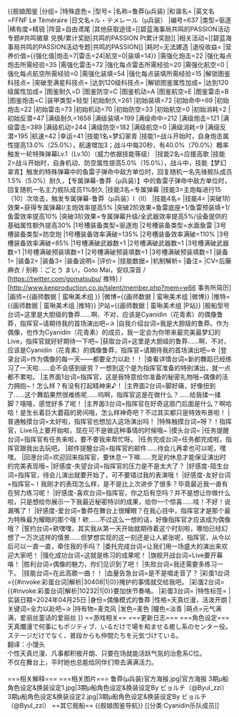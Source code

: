 {{舰娘图鉴
|分组=
|特殊底色=
|型号=
|名称=鲁莽(μ兵装)
|和谐名=
|英文名=FFNF Le Téméraire
|日文名=ル・テメレール（μ兵装）
|编号=637
|类型=驱逐
|稀有度=精锐
|阵营=自由鸢尾
|其他获取途径=[[碧蓝海事局共鸣的PASSION活动专题#共鸣徽章 兑换/累计奖励|共鸣的PASSION Pt累计奖励]]
|相关活动=[[碧蓝海事局共鸣的PASSION活动专题|共鸣的PASSION]]
|耗时=无法建造
|退役收益=<!--无法退役则填无法退役，否则不填-->
|营养价值={{强化值|炮击=7|雷击=24|航空=0|装填=14}}
|需强化炮击=22
|强化每点炮击所需经验=35
|需强化雷击=72
|强化每点雷击所需经验=20
|需强化航空=0
|强化每点航空所需经验=0
|需强化装填=54
|强化每点装填所需经验=15
|解锁图鉴科技点=
|突破至满星科技点=
|达到120级科技点=
|解锁图鉴属性加成=
|达到120级属性加成=
|图鉴耐久=D
|图鉴防空=C
|图鉴机动=A
|图鉴航空=E
|图鉴雷击=B
|图鉴炮击=C
|装甲类型=轻型
|初始耐久=261
|初始装填=72
|初始命中=69
|初始炮击=22
|初始雷击=73
|初始机动=70
|初始防空=33
|初始航空=0
|初始消耗=2
|初始反潜=47
|满级耐久=1658
|满级装填=199
|满级命中=212
|满级炮击=121
|满级雷击=389
|满级机动=244
|满级防空=182
|满级航空=0
|满级消耗=9
|满级反潜=195
|航速=42
|幸运=41
|技能1名=梦幻翠青
|技能1=战斗开始时，自身炮击属性提高13.0%（25.0%），航速增加3；战斗中每20秒，有40.0%（70.0%）概率触发一轮特殊弹幕Lv.1（Lv.10）（威力依据技能等级）
|技能2名=应援高歌
|技能2=战斗开始时，自身机动、防空属性提高5.0%（15.0%），战斗中，技能【梦幻翠青】触发的特殊弹幕中的鱼雷子弹命中敌方单位时，回复随机一名先锋舰队成员1.5%（5.0%）耐久，【专属弹幕-鲁莽（μ兵装）】中的鱼雷子弹命中敌方单位时，回复随机一名主力舰队成员1%耐久
|技能3名=专属弹幕
|技能3=主炮每进行15（10）次攻击，触发专属弹幕-鲁莽（μ兵装）I（II）
|技能4名=
|技能4=
|突破1阶效果=获得专属弹幕I/主炮效率提高5%
|突破2阶效果=鱼雷底座+1/鱼雷预装填+1/鱼雷效率提高10%
|突破3阶效果=专属弹幕升级/全武器效率提高5%/设备提供的基础属性额外提高30%
|1号槽装备类型=驱逐炮
|2号槽装备类型=水面鱼雷
|3号槽装备类型=防空炮
|1号槽装备效率满破=135%
|2号槽装备效率满破=110%
|3号槽装备效率满破=85%
|1号槽满破武器数=1
|2号槽满破武器数=1
|3号槽满破武器数=1
|1号槽满破预装填数=1
|2号槽满破预装填数=1
|3号槽满破预装填数=1
|装备1=
|装备2=
|装备3=
|装备说明=
|评价=
|技能数据=
|机制解析=
|备注=
|CV=后藤麻衣 / 别称：ごとう まい，Goto Mai，安玖深音 / [https://twitter.com/gomatsubu/ 推特] / [http://www.kenproduction.co.jp/talent/member.php?mem=w66 事务所简历]
|画师={{画师数据 | 蛮啾美术组 }}
|微博={{画师数据 | 蛮啾美术组 |微博}}
|推特={{画师数据 | 蛮啾美术组 |推特}}
|P站={{画师数据 | 蛮啾美术组 |P站}}
|舰船型号台词=这里是大胆级的鲁莽……啊、不对，应该是Cyanidin（花青素）的偶像鲁莽，指挥官~请期待我的首场演出吧~✰
|自我介绍台词=我是大胆级的鲁莽。作为偶像，也作为Cyanidin（花青素）的成员，我一定会为你带来最完美最梦幻的Live，指挥官就好好期待一下吧~
|获取台词=这里是大胆级的鲁莽……啊、不对，应该是Cyanidin（花青素）的偶像鲁莽，指挥官~请期待我的首场演出吧~☆
|登录台词=作为偶像的每一天——都要全力以赴！！
|查看详情台词=新的舞蹈已经练习了一天啦……会不会感到疲劳？一想到这个是为指挥官准备的特别演出，就一点都不累啦。
|主界面1台词=指挥官，这是我特意给你准备的秘密礼物哦~偶像的活力拥抱~！怎么样？有没有打起精神来♪！
|主界面2台词=脚好痛，好像扭到了……这个舞蹈果然很难练呢……呜啊，指挥官这是在做什么？……给我揉一揉脚？嘻嘻，感觉好多了呢！
|主界面3台词=指挥官在好奇这扇门后面是什么？啊哈哈！是生长着巨大蘑菇的房间哦，怎么样神奇吧？不过其实都只是特效布景啦！
|普通触摸台词=太好啦，指挥官也想加入这场演出吗！
|特殊触摸台词=呀？！指挥官，Live马上要开始啦，现在可不是做这种事情的时候哦~
|摸头台词=
|任务提醒台词=指挥官有任务来啦，要不要我来帮忙呀。
|任务完成台词=任务都完成啦，指挥官跟我出去玩吧。
|邮件提醒台词=指挥官的邮件……待会儿再拿也可以呢，嘿嘿。
|回港台词=欢迎回来指挥官，要休息一下嘛……充足的休息才能保证演出时的完美表现哦~
|好感度-失望台词=指挥官的压力是不是太大了？
|好感度-陌生台词=指挥官，待会儿演出就要开始了，可不要错过我的表演哦！
|好感度-友好台词=指挥官~！我刚才的表现怎么样，是不是比上次进步了很多？毕竟最近我一直有在努力练习呢！
|好感度-喜欢台词=指挥官，你之后有空吗？并不是想让你做什么啦，只是想给你展示一下我最近秘密特训的成果，给你一个惊喜……哇！不好！说漏嘴了！
|好感度-爱台词=鲁莽在舞台上很耀眼？在我心目中，指挥官才是那个最为特殊最为耀眼的那个哦！欸……不过这么一想的话，好像指挥官才应该成为偶像哦？
|誓约台词=欸嘿嘿，其实我从第一天开始就期待着这个时刻啦，哪怕已经幻想了一万次这样的情景……但梦想实现的这一刻还是让人紧张呢，指挥官，从今以后可以一直一直，牵住我的手吗？
|委托完成台词=让我们用一场盛大的演出来欢迎大家吧！
|强化成功台词=这就是练习的成果呢！
|旗舰开战台词=Live要开幕咯！
|胜利台词=偶像的魅力，你们见识到了吧！
|失败台词=我还需要多练习一下。
|技能台词=在此高歌一曲！！
|血量告急台词=是不是唱走音了？
|彩蛋1台词={{#invoke:彩蛋台词|解析|30408|1|0}}掩护的事情就交给我吧。
|彩蛋2台词={{#invoke:彩蛋台词|解析|10232|1|0}}要加快节奏咯。
|彩蛋3台词=
|特性标签=
|实装日期=2024年04月25日
|身份=偶像模式的鲁莽
|性格=天真烂漫，活泼开朗
|关键词=全力以赴吧~✰
|持有物=麦克风
|发色=麦色
|瞳色=淡青
|萌点=元气满满，爱丽丝童话的爱丽丝
}}
==游戏相关==
===更新日志===
===角色设定===
天真爛漫で何事にもポジティブ、いるだけで場を和ませる癒し系のセンター役。<br>
ステージだけでなく、普段からも仲間たちを元気づけている。<br>
翻译：小馒头<br>
个性天真烂漫、凡事都积极开朗、只要在场就能活跃气氛的治愈系C位。<br>
不仅在舞台上，平时她也总能给同伴们带去满满活力。<br><br>
===相关解释===
===相关图片===
<gallery mode="packed" heights="250px">
鲁莽(μ兵装)官方海报.jpg|官方海报
3期μ船角色设定&换装设定1.jpg|3期μ船角色设定&换装设定By ビョルチ（@Byul_zzi）
3期μ船角色设定&换装设定2.jpg|3期μ船角色设定&换装设定By ビョルチ（@Byul_zzi）
</gallery>
==其它舰船==
{{舰娘图鉴导航}}
[[分类:Cyanidin乐队成员]]